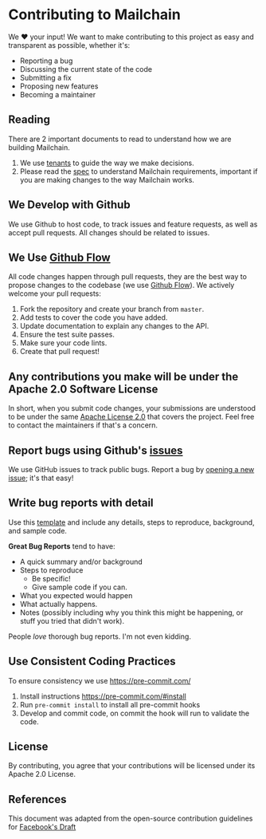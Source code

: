 # Contributing to Mailchain

We :heart: your input! We want to make contributing to this project as easy and transparent as possible, whether it's:

- Reporting a bug
- Discussing the current state of the code
- Submitting a fix
- Proposing new features
- Becoming a maintainer

## Reading

There are 2 important documents to read to understand how we are building Mailchain.

1. We use [tenants](https://github.com/mailchain/mailchain-specification/blob/master/mailchain_tenets.md) to guide the way we make decisions.
2. Please read the [spec](https://github.com/mailchain/mailchain-specification) to understand Mailchain requirements, important if you are making changes to the way Mailchain works.

## We Develop with Github

We use Github to host code, to track issues and feature requests, as well as accept pull requests. All changes should be related to issues.

## We Use [Github Flow](https://guides.github.com/introduction/flow/index.html)

All code changes happen through pull requests, they are the best way to propose changes to the codebase (we use [Github Flow](https://guides.github.com/introduction/flow/index.html)). We actively welcome your pull requests:

1. Fork the repository and create your branch from `master`.
2. Add tests to cover the code you have added.
3. Update documentation to explain any changes to the API.
4. Ensure the test suite passes.
5. Make sure your code lints.
6. Create that pull request!

## Any contributions you make will be under the Apache 2.0 Software License

In short, when you submit code changes, your submissions are understood to be under the same [Apache License 2.0](http://choosealicense.com/licenses/apache-2.0/) that covers the project. Feel free to contact the maintainers if that's a concern.

## Report bugs using Github's [issues](https://github.com/mailchain/mailchain/issues)

We use GitHub issues to track public bugs. Report a bug by [opening a new issue](https://github.com/mailchain/mailchain/issues/new/choose); it's that easy!

## Write bug reports with detail

Use this [template](https://github.com/mailchain/mailchain/issues/new?assignees=&labels=bug&template=bug_report.md&title=) and include any details, steps to reproduce, background, and sample code.

**Great Bug Reports** tend to have:

- A quick summary and/or background
- Steps to reproduce
  - Be specific!
  - Give sample code if you can.
- What you expected would happen
- What actually happens.
- Notes (possibly including why you think this might be happening, or stuff you tried that didn't work).

People *love* thorough bug reports. I'm not even kidding.

## Use Consistent Coding Practices

To ensure consistency we use https://pre-commit.com/

1. Install instructions https://pre-commit.com/#install
1. Run `pre-commit install` to install all pre-commit hooks
1. Develop and commit code, on commit the hook will run to validate the code.

## License

By contributing, you agree that your contributions will be licensed under its Apache 2.0 License.

## References

This document was adapted from the open-source contribution guidelines for [Facebook's Draft](https://github.com/facebook/draft-js/blob/a9316a723f9e918afde44dea68b5f9f39b7d9b00/CONTRIBUTING.md)
